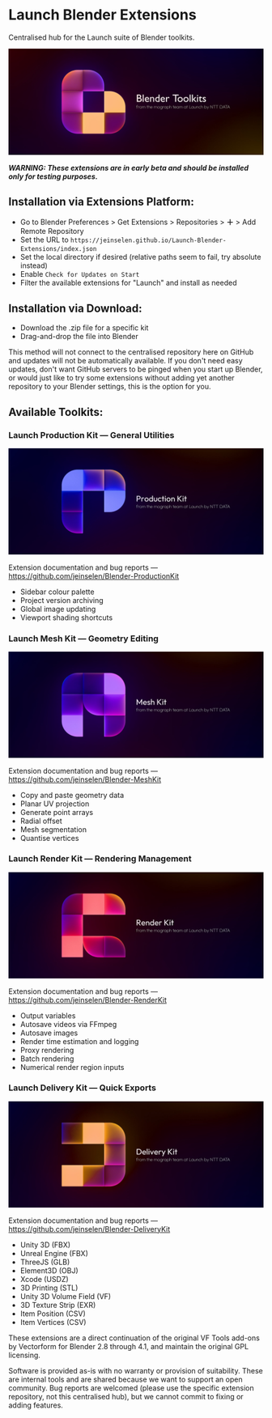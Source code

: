 # Launch Blender Extensions

Centralised hub for the Launch suite of Blender toolkits.

![3D render of an abstract B-shaped logo made up of blocks with some rounded corners in soft purples and yellow-oranges, text in the image reads Blender Toolkits from the Mograph team at Launch by NTT DATA](images/BlenderToolkits.jpg)



***WARNING: These extensions are in early beta and should be installed only for testing purposes.***



## Installation via Extensions Platform:

- Go to Blender Preferences > Get Extensions > Repositories > **＋** > Add Remote Repository
- Set the URL to `https://jeinselen.github.io/Launch-Blender-Extensions/index.json`
- Set the local directory if desired (relative paths seem to fail, try absolute instead)
- Enable `Check for Updates on Start`
- Filter the available extensions for "Launch" and install as needed



## Installation via Download:

- Download the .zip file for a specific kit
- Drag-and-drop the file into Blender

This method will not connect to the centralised repository here on GitHub and updates will not be automatically available. If you don't need easy updates, don't want GitHub servers to be pinged when you start up Blender, or would just like to try some extensions without adding yet another repository to your Blender settings, this is the option for you.



## Available Toolkits:

### Launch Production Kit — General Utilities

![3D render of an abstract P-shaped logo made up of blocks with some rounded corners in soft blues, text in the image reads Production Kit from the Mograph team at Launch by NTT DATA](images/ProductionKit.jpg)

Extension documentation and bug reports — https://github.com/jeinselen/Blender-ProductionKit

- Sidebar colour palette
- Project version archiving
- Global image updating
- Viewport shading shortcuts



### Launch Mesh Kit — Geometry Editing

![3D render of an abstract M-shaped logo made up of blocks with some rounded corners in soft purple, text in the image reads Mesh Kit from the Mograph team at Launch by NTT DATA](images/MeshKit.jpg)

Extension documentation and bug reports — https://github.com/jeinselen/Blender-MeshKit

- Copy and paste geometry data
- Planar UV projection
- Generate point arrays
- Radial offset
- Mesh segmentation
- Quantise vertices



### Launch Render Kit — Rendering Management

![3D render of an abstract R-shaped logo made up of blocks with some rounded corners in soft reds and oranges, text in the image reads Render Kit from the Mograph team at Launch by NTT DATA](images/RenderKit.jpg)

Extension documentation and bug reports — https://github.com/jeinselen/Blender-RenderKit

- Output variables
- Autosave videos via FFmpeg
- Autosave images
- Render time estimation and logging
- Proxy rendering
- Batch rendering
- Numerical render region inputs



### Launch Delivery Kit — Quick Exports

![3D render of an abstract D-shaped logo made up of blocks with some rounded corners in soft yellow-oranges and purple, text in the image reads Delivery Kit from the Mograph team at Launch by NTT DATA](images/DeliveryKit.jpg)

Extension documentation and bug reports — https://github.com/jeinselen/Blender-DeliveryKit

- Unity 3D (FBX)
- Unreal Engine (FBX)
- ThreeJS (GLB)
- Element3D (OBJ)
- Xcode (USDZ)
- 3D Printing (STL)
- Unity 3D Volume Field (VF)
- 3D Texture Strip (EXR)
- Item Position (CSV)
- Item Vertices (CSV)



These extensions are a direct continuation of the original VF Tools add-ons by Vectorform for Blender 2.8 through 4.1, and maintain the original GPL licensing.

Software is provided as-is with no warranty or provision of suitability. These are internal tools and are shared because we want to support an open community. Bug reports are welcomed (please use the specific extension repository, not this centralised hub), but we cannot commit to fixing or adding features.
